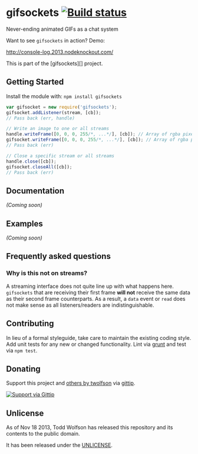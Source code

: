 # gifsockets [![Build status](https://travis-ci.org/twolfson/gifsockets.png?branch=master)](https://travis-ci.org/twolfson/gifsockets)

Never-ending animated GIFs as a chat system

Want to see `gifsockets` in action? Demo:

http://console-log.2013.nodeknockout.com/

This is part of the [gifsockets][] project.

## Getting Started
Install the module with: `npm install gifsockets`

```javascript
var gifsocket = new require('gifsockets');
gifsocket.addListener(stream, [cb]);
// Pass back (err, handle)

// Write an image to one or all streams
handle.writeFrame([0, 0, 0, 255/*, ...*/], [cb]); // Array of rgba pixels
gifsocket.writeFrame([0, 0, 0, 255/*, ...*/], [cb]); // Array of rgba pixels
// Pass back (err)

// Close a specific stream or all streams
handle.close([cb]);
gifsocket.closeAll([cb]);
// Pass back (err)
```

## Documentation
_(Coming soon)_

## Examples
_(Coming soon)_

## Frequently asked questions
### Why is this not on streams?
A streaming interface does not quite line up with what happens here. `gifsockets` that are receiving their first frame **will not** receive the same data as their second frame counterparts. As a result, a `data` event or `read` does not make sense as all listeners/readers are indistinguishable.

## Contributing
In lieu of a formal styleguide, take care to maintain the existing coding style. Add unit tests for any new or changed functionality. Lint via [grunt](https://github.com/gruntjs/grunt) and test via `npm test`.

## Donating
Support this project and [others by twolfson][gittip] via [gittip][].

[![Support via Gittip][gittip-badge]][gittip]

[gittip-badge]: https://rawgithub.com/twolfson/gittip-badge/master/dist/gittip.png
[gittip]: https://www.gittip.com/twolfson/

## Unlicense
As of Nov 18 2013, Todd Wolfson has released this repository and its contents to the public domain.

It has been released under the [UNLICENSE][].

[UNLICENSE]: UNLICENSE
